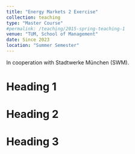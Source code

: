 ```yaml
---
title: "Energy Markets 2 Exercise"
collection: teaching
type: "Master Course"
#permalink: /teaching/2015-spring-teaching-1
venue: "TUM, School of Management"
date: Since 2023
location: "Summer Semester"
---
```


In cooperation with Stadtwerke München (SWM). 

Heading 1
======

Heading 2
======

Heading 3
======
